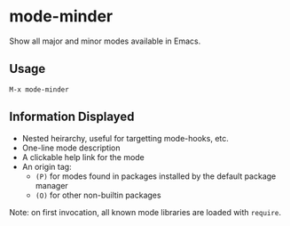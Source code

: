 # mode-minder
Show all major and minor modes available in Emacs.

## Usage
`M-x mode-minder`

## Information Displayed

- Nested heirarchy, useful for targetting mode-hooks, etc.
- One-line mode description
- A clickable help link for the mode
- An origin tag:
    - `(P)` for modes found in packages installed by the default package manager
    - `(O)` for other non-builtin packages

Note: on first invocation, all known mode libraries are loaded with `require`.

